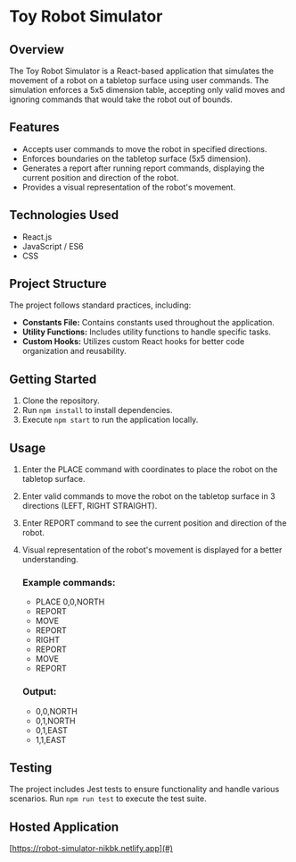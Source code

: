 # Toy Robot Simulator

## Overview

The Toy Robot Simulator is a React-based application that simulates the movement of a robot on a tabletop surface using user commands. The simulation enforces a 5x5 dimension table, accepting only valid moves and ignoring commands that would take the robot out of bounds.

## Features

- Accepts user commands to move the robot in specified directions.
- Enforces boundaries on the tabletop surface (5x5 dimension).
- Generates a report after running report commands, displaying the current position and direction of the robot.
- Provides a visual representation of the robot's movement.

## Technologies Used

- React.js
- JavaScript / ES6
- CSS

## Project Structure

The project follows standard practices, including:

- **Constants File:** Contains constants used throughout the application.
- **Utility Functions:** Includes utility functions to handle specific tasks.
- **Custom Hooks:** Utilizes custom React hooks for better code organization and reusability.

## Getting Started

1. Clone the repository.
2. Run `npm install` to install dependencies.
3. Execute `npm start` to run the application locally.

## Usage

1. Enter the PLACE command with coordinates to place the robot on the tabletop surface.
2. Enter valid commands to move the robot on the tabletop surface in 3 directions (LEFT, RIGHT STRAIGHT).
3. Enter REPORT command to see the current position and direction of the robot.
4. Visual representation of the robot's movement is displayed for a better understanding.
   ### Example commands:
   - PLACE 0,0,NORTH
   - REPORT
   - MOVE
   - REPORT
   - RIGHT
   - REPORT
   - MOVE
   - REPORT

   ### Output:
   - 0,0,NORTH
   - 0,1,NORTH
   - 0,1,EAST
   - 1,1,EAST

## Testing

The project includes Jest tests to ensure functionality and handle various scenarios. Run `npm run test` to execute the test suite.

## Hosted Application

[https://robot-simulator-nikbk.netlify.app](#)
